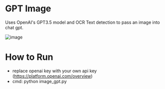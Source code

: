 # GPT Image
Uses OpenAI's GPT3.5 model and OCR Text detection to pass an image into chat gpt.

![image](https://user-images.githubusercontent.com/30853467/228413430-ee8489bb-eb35-444d-ac59-89eecb2754a6.png)

# How to Run
- replace openai key with your own api key (https://platform.openai.com/overview)
- cmd: python image_gpt.py
